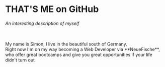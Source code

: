 # THAT'S ME on GitHub
###### An interesting description of myself
<br>
My name is Simon, I live in the beautiful south of Germany.<br>
Right now I'm on my way becoming a Web Developer via **NeueFische**,<br>
who offer great bootcamps and give you great opportunities if your life didn't turn out 
